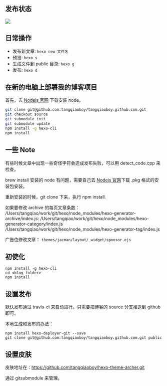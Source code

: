 ## 发布状态
![](https://travis-ci.com/tangqiaoboy/tangqiaoboy.github.com.svg?branch=source)

## 日常操作

 * 发布新文章: `hexo new 文件名`
 * 预览: `hexo s`
 * 生成文件到 public 目录: `hexo g`
 * 发布: `hexo d`

## 在新的电脑上部署我的博客项目

首先，去 [Nodejs 官网](https://nodejs.org/en/) 下载安装 node。

``` bash
git clone git@github.com:tangqiaoboy/tangqiaoboy.github.com.git
git checkout source
git submodule init
git submodule update
npm install -g hexo-cli
npm install
```

## 一些 Note

有些时候文章中出现一些奇怪字符会造成发布失败，可以用 detect_code.cpp 来检查。

brew install 安装的 node 有问题，需要自己去 [Nodejs 官网](https://nodejs.org/en/)下载 .pkg 格式的安装包安装。

重新安装的时候，git clone 下来，执行 npm install.

如果要修改 archive 的每页文章条数：
/Users/tangqiao/work/git/hexo/node_modules/hexo-generator-archive/index.js:
/Users/tangqiao/work/git/hexo/node_modules/hexo-generator-category/index.js
/Users/tangqiao/work/git/hexo/node_modules/hexo-generator-tag/index.js

广告位修改文章：
`themes/jacman/layout/_widget/sponsor.ejs`

## 初使化
```
npm install -g hexo-cli
cd <blog folder>
npm install
```


## 设置发布

默认发布通过 travis-ci 来自动进行。只需要把博客的 source 分支推送到 github 即可。

本地生成和发布的办法：
```
npm install hexo-deployer-git --save
git clone git@github.com:tangqiaoboy/tangqiaoboy.github.com.git public
```

## 设置皮肤

皮肤地址在：https://github.com/tangqiaoboy/hexo-theme-archer.git

通过 gitsubmodule 来管理。

